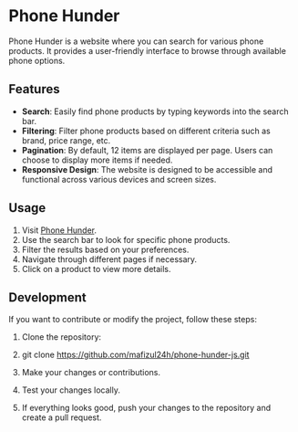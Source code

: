 # Phone Hunder

Phone Hunder is a website where you can search for various phone products. It provides a user-friendly interface to browse through available phone options.

## Features

- **Search**: Easily find phone products by typing keywords into the search bar.
- **Filtering**: Filter phone products based on different criteria such as brand, price range, etc.
- **Pagination**: By default, 12 items are displayed per page. Users can choose to display more items if needed.
- **Responsive Design**: The website is designed to be accessible and functional across various devices and screen sizes.

## Usage

1. Visit [Phone Hunder](https://mafizul24h.github.io/phone-hunder-js/).
2. Use the search bar to look for specific phone products.
3. Filter the results based on your preferences.
4. Navigate through different pages if necessary.
5. Click on a product to view more details.

## Development

If you want to contribute or modify the project, follow these steps:

1. Clone the repository:

2. git clone https://github.com/mafizul24h/phone-hunder-js.git


3. Make your changes or contributions.

4. Test your changes locally.

5. If everything looks good, push your changes to the repository and create a pull request.



